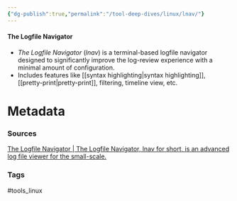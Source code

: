 ```yaml
---
{"dg-publish":true,"permalink":"/tool-deep-dives/linux/lnav/"}
---
```


#### The Logfile Navigator
- *The Logfile Navigator* (*lnav*) is a terminal-based logfile navigator designed to significantly improve the log-review experience with a minimal amount of configuration.
- Includes features like [[syntax highlighting\|syntax highlighting]], [[pretty-print\|pretty-print]], filtering, timeline view, etc.






# Metadata

### Sources
[The Logfile Navigator | The Logfile Navigator, lnav for short, is an advanced log file viewer for the small-scale.](https://lnav.org/)

### Tags
#tools_linux  